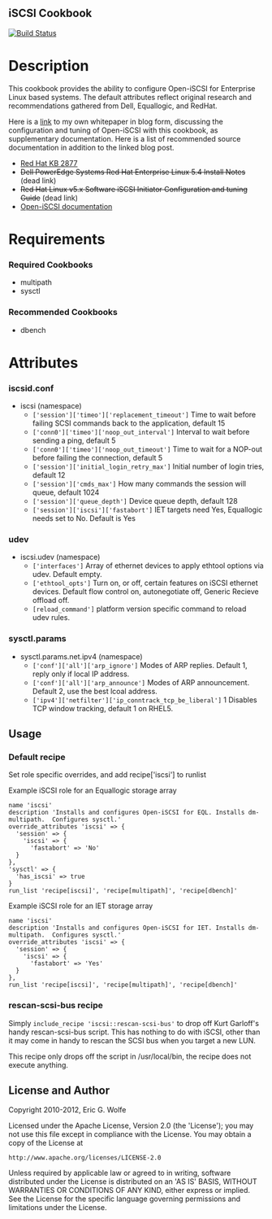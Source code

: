 iSCSI Cookbook
--------------

[![Build Status](https://secure.travis-ci.org/atomic-penguin/cookbook-iscsi.png?branch=master)](http://travis-ci.org/atomic-penguin/iscsi)

Description
===========

  This cookbook provides the ability to configure Open-iSCSI for
Enterprise Linux based systems.  The default attributes reflect original
research and recommendations gathered from Dell, Equallogic, and RedHat.

  Here is a [link](http://atomic-penguin.github.io/blog/2010/11/29/Red-Hat-Enterprise-Linux-5.x-iSCSI-and-device-mapper-multipath-HOWTO)
to my own whitepaper in blog form, discussing the configuration and tuning of Open-iSCSI
with this cookbook, as supplementary documentation.  Here is a list of recommended
source documentation in addition to the linked blog post.

  * [Red Hat KB 2877](https://access.redhat.com/kb/docs/DOC-2877)
  * ~~Dell PowerEdge Systems Red Hat Enterprise Linux 5.4 Install Notes~~ (dead link)
  * ~~Red Hat Linux v5.x Software iSCSI Initiator Configuration and tuning Guide~~ (dead link)
  * [Open-iSCSI documentation](http://www.open-iscsi.org/index.html#docs)


Requirements
============

### Required Cookbooks

  * multipath 
  * sysctl

### Recommended Cookbooks

  * dbench

Attributes
==========

### iscsid.conf

  * iscsi (namespace)
    - `['session']['timeo']['replacement_timeout']` Time to wait before failing SCSI commands back to the application, default 15
    - `['conn0']['timeo']['noop_out_interval']` Interval to wait before sending a ping, default 5
    - `['conn0']['timeo']['noop_out_timeout']` Time to wait for a NOP-out before failing the connection, default 5
    - `['session']['initial_login_retry_max']` Initial number of login tries, default 12
    - `['session']['cmds_max']` How many commands the session will queue, default 1024
    - `['session']['queue_depth']` Device queue depth, default 128
    - `['session']['iscsi']['fastabort']` IET targets need Yes, Equallogic needs set to No. Default is Yes

### udev

  * iscsi.udev (namespace)
    - `['interfaces']` Array of ethernet devices to apply ethtool options via udev. Default empty.
    - `['ethtool_opts']` Turn on, or off, certain features on iSCSI ethernet devices.
        Default flow control on, autonegotiate off, Generic Recieve offload off.
    - `[reload_command']` platform version specific command to reload udev rules.

### sysctl.params

  * sysctl.params.net.ipv4 (namespace)
    - `['conf']['all']['arp_ignore']` Modes of ARP replies. Default 1, reply only if local IP address.
    - `['conf']['all']['arp_announce']` Modes of ARP announcement. Default 2, use the best lcoal address.
    - `['ipv4']['netfilter']['ip_conntrack_tcp_be_liberal']` 1 Disables TCP window tracking, default 1 on RHEL5.

## Usage

### Default recipe

  Set role specific overrides, and add recipe['iscsi'] to runlist

Example iSCSI role for an Equallogic storage array

```
name 'iscsi'
description 'Installs and configures Open-iSCSI for EQL. Installs dm-multipath.  Configures sysctl.'
override_attributes 'iscsi' => {
  'session' => {
    'iscsi' => {
      'fastabort' => 'No'
  }
},
'sysctl' => {
  'has_iscsi' => true
}
run_list 'recipe[iscsi]', 'recipe[multipath]', 'recipe[dbench]'
```

Example iSCSI role for an IET storage array

```
name 'iscsi'
description 'Installs and configures Open-iSCSI for IET. Installs dm-multipath.  Configures sysctl.'
override_attributes 'iscsi' => {
  'session' => {
    'iscsi' => {
      'fastabort' => 'Yes'
  }
},
run_list 'recipe[iscsi]', 'recipe[multipath]', 'recipe[dbench]'
```

### rescan-scsi-bus recipe

Simply `include_recipe 'iscsi::rescan-scsi-bus'` to drop off Kurt Garloff's
handy rescan-scsi-bus script.  This has nothing to do with iSCSI, other than
it may come in handy to rescan the SCSI bus when you target a new LUN.

This recipe only drops off the script in /usr/local/bin, the recipe does not
execute anything.

## License and Author 

Copyright 2010-2012, Eric G. Wolfe

Licensed under the Apache License, Version 2.0 (the 'License');
you may not use this file except in compliance with the License.
You may obtain a copy of the License at

    http://www.apache.org/licenses/LICENSE-2.0

Unless required by applicable law or agreed to in writing, software
distributed under the License is distributed on an 'AS IS' BASIS,
WITHOUT WARRANTIES OR CONDITIONS OF ANY KIND, either express or implied.
See the License for the specific language governing permissions and
limitations under the License.
